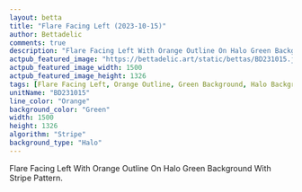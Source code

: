 ```yaml
---
layout: betta
title: "Flare Facing Left (2023-10-15)"
author: Bettadelic
comments: true
description: "Flare Facing Left With Orange Outline On Halo Green Background With Stripe Pattern."
actpub_featured_image: "https://bettadelic.art/static/bettas/BD231015.jpg"
actpub_featured_image_width: 1500
actpub_featured_image_height: 1326
tags: [Flare Facing Left, Orange Outline, Green Background, Halo Background Pattern, Stripe Pattern, October 2023]
unitName: "BD231015"
line_color: "Orange"
background_color: "Green"
width: 1500
height: 1326
algorithm: "Stripe"
background_type: "Halo"
---
```


Flare Facing Left With Orange Outline On Halo Green Background With Stripe Pattern.
